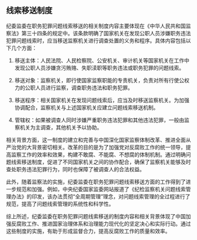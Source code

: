 ## 线索移送制度

纪委监委在职务犯罪问题线索移送的相关制度内容主要体现在《中华人民共和国监察法》第三十四条的规定中。该条款明确了国家机关在发现公职人员涉嫌职务违法犯罪问题线索时，应当移送监察机关进行调查处置的义务和程序。具体内容包括以下几个方面：

1. 移送主体：人民法院、人民检察院、公安机关、审计机关等国家机关在工作中发现公职人员涉嫌贪污贿赂、失职渎职等职务违法或职务犯罪的问题线索。

2. 移送对象：监察机关，即行使国家监察职能的专责机关，负责对所有行使公权力的公职人员进行监察，调查职务违法和职务犯罪。

3. 移送程序：相关国家机关在发现问题线索后，应当及时移送监察机关。为加强协调配合，监察机关与上述国家机关应建立问题线索移送机制。

4. 管辖权：如果被调查人同时涉嫌严重职务违法犯罪和其他违法犯罪，一般由监察机关为主调查，其他机关予以协助。

相关背景方面，这一制度的建立和完善与中国深化国家监察体制改革、推进全面从严治党的大背景密切相关。改革的目的是为了加强党对反腐败工作的统一领导，提高监察工作的效率和效果，构建不敢腐、不能腐、不想腐的体制机制。通过明确问题线索移送制度，促进了不同国家机关之间的协作配合，确保了监察机关能够及时查处职务违法犯罪行为，同时也保障了被调查人的合法权益。

此外，随着监察法的实施，纪委监委在职务犯罪问题线索移送方面的工作得到了进一步规范和加强。例如，中央纪委国家监委网站报道了《纪检监察机关问题线索管理办法》的印发，该办法贯彻“全周期管理”理念，对问题线索管理的全过程进行了规范，提高了问题线索管理的系统性和科学性。

综上所述，纪委监委在职务犯罪问题线索移送的制度内容和相关背景体现了中国加强反腐败工作、推进国家治理体系和治理能力现代化的坚定决心和实际行动。通过这些制度的实施，有助于形成监督合力，提高反腐败工作的质量和效率。